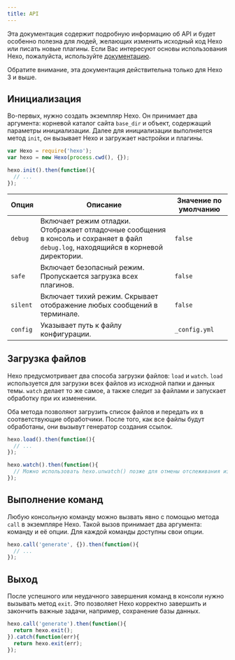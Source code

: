 ```yaml
---
title: API
---
```

Эта документация содержит подробную информацию об API и будет особенно полезна для людей, желающих изменить исходный код Hexo или писать новые плагины. Если Вас интересуют основы использования Hexo, пожалуйста, используйте [документацию](../docs).

Обратите внимание, эта документация действительна только для Hexo 3 и выше.

## Инициализация

Во-первых, нужно создать экземпляр Hexo. Он принимает два аргумента: корневой каталог сайта `base_dir` и объект, содержащий параметры инициализации. Далее для инициализации выполняется метод `init`, он вызывает Hexo и загружает настройки и плагины.

``` js
var Hexo = require('hexo');
var hexo = new Hexo(process.cwd(), {});

hexo.init().then(function(){
  // ...
});
```

Опция | Описание | Значение по умолчанию
--- | --- | ---
`debug` | Включает режим отладки. Отображает отладочные сообщения в консоль и сохраняет в файл `debug.log`, находящийся в корневой директории. | `false`
`safe` | Включает безопасный режим. Пропускается загрузка всех плагинов. | `false`
`silent` | Включает тихий режим. Скрывает отображение любых сообщений в терминале. | `false`
`config` | Указывает путь к файлу конфигурации. | `_config.yml`

## Загрузка файлов

Hexo предусмотривает два способа загрузки файлов: `load` и `watch`. `load` используется для загрузки всех файлов из исходной папки и данных темы. `watch` делает то же самое, а также следит за файлами и запускает обработку при их изменении.

Оба метода позволяют загрузить список файлов и передать их в соответствующие обработчики. После того, как все файлы будут обработаны, они вызывут генератор создания ссылок.

``` js
hexo.load().then(function(){
  // ...
});

hexo.watch().then(function(){
  // Можно использовать hexo.unwatch() позже для отмены отслеживания изменений в файлах.
});
```

## Выполнение команд

Любую консольную команду можно вызвать явно с помощью метода `call` в экземпляре Hexo. Такой вызов принимает два аргумента: команду и её опции. Для каждой команды доступны свои опции.

``` js
hexo.call('generate', {}).then(function(){
  // ...
});
```

## Выход

После успешного или неудачного завершения команд в консоли нужно вызывать метод `exit`. Это позволяет Hexo корректно завершить и закончить важные задачи, например, сохранение базы данных.

``` js
hexo.call('generate').then(function(){
  return hexo.exit();
}).catch(function(err){
  return hexo.exit(err);
});
```
